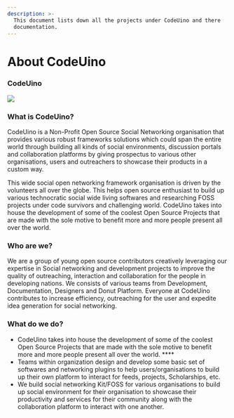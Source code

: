```yaml
---
description: >-
  This document lists down all the projects under CodeUino and there
  documentation.
---
```


# About CodeUino

### **CodeUino**

![](.gitbook/assets/assets_-lsv46f7uzuvdedvews0_-ltflz2mqkow25nhe1al_-ltfx2lgurmnrrocpgfm_artboard-2-copy.jpg)

### **What is CodeUino?**

CodeUino is a Non-Profit Open Source Social Networking organisation that provides various robust frameworks solutions which could span the entire world through building all kinds of social environments, discussion portals and collaboration platforms by giving prospectus to various other organisations, users and outreachers to showcase their products in a custom way. 

This wide social open networking framework organisation is driven by the volunteers all over the globe. This helps open source enthusiast to build up various technocratic social wide living softwares and researching FOSS projects under code survivors and challenging world. CodeUino takes into house the development of some of the coolest Open Source Projects that are made with the sole motive to benefit more and more people present all over the world.



### **Who are we?**

We are a group of young open source contributors creatively leveraging our expertise in Social networking and development projects to improve the quality of outreaching, interaction and collaboration for the people in developing nations. We consists of various teams from Development, Documentation, Designers and Donut Platform. Everyone at CodeUino contributes to increase efficiency, outreaching for the user and expedite idea generation for social networking.



### **What do we do?**

* CodeUino takes into house the development of some of the coolest Open Source Projects that are made with the sole motive to benefit more and more people present all over the world. ****
* Teams within organization design and develop some basic set of softwares and networking plugins to help users/organisations to build up their own platform to interact for feeds, projects, Scholarships, etc. 
* We build social networking Kit/FOSS for various organisations to build up social environment for their organisation to showcase their productivity and services for their community along with the collaboration platform to interact with one another. 

